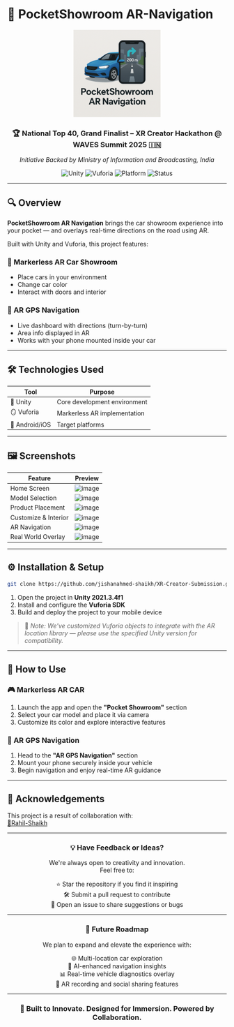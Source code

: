 # 🚗 PocketShowroom AR-Navigation

<div align="center">
  <img src="PocketshowroomARNavigation.png" alt="Pocketshowroom-ARNavigation Logo" width="200" height="200">

### 🏆 National Top 40, Grand Finalist – XR Creator Hackathon @ WAVES Summit 2025 🇮🇳  
_Initiative Backed by Ministry of Information and Broadcasting, India_

![Unity](https://img.shields.io/badge/Unity-2021.3.4f1-blue?logo=unity)
![Vuforia](https://img.shields.io/badge/Vuforia-Markerless%20AR-green?logo=vuforia)
![Platform](https://img.shields.io/badge/Platform-Mobile-lightgrey)
![Status](https://img.shields.io/badge/Status-Grand%20Finalist-orange)
</div>

---

## 🔍 Overview

**PocketShowroom AR Navigation** brings the car showroom experience into your pocket — and overlays real-time directions on the road using AR.

Built with Unity and Vuforia, this project features:

### 🚗 Markerless AR Car Showroom
- Place cars in your environment
- Change car color
- Interact with doors and interior

### 🧭 AR GPS Navigation
- Live dashboard with directions (turn-by-turn)
- Area info displayed in AR
- Works with your phone mounted inside your car

---

## 🛠️ Technologies Used

| Tool           | Purpose                        |
|----------------|--------------------------------|
| 🧰 Unity        | Core development environment   |
| 🪞 Vuforia      | Markerless AR implementation   |
| 📱 Android/iOS | Target platforms               |

---

## 🖼️ Screenshots

| Feature              | Preview |
|----------------------|---------|
| Home Screen          | ![image](https://github.com/user-attachments/assets/b7e6cd81-af9c-403a-acad-05f24372d488) |
| Model Selection      | ![image](https://github.com/user-attachments/assets/52efb6ac-90c1-4e87-a9ae-0992eaf1a775) |
| Product Placement    | ![image](https://github.com/user-attachments/assets/25cac680-4044-4d01-8b72-356063b3ffca) |
| Customize & Interior | ![image](https://github.com/user-attachments/assets/8a1c9cd0-c77c-4fc5-a0d7-603701b5599d) |
| AR Navigation        | ![image](https://github.com/user-attachments/assets/8f0d89c8-1bd3-444b-8ca8-5b11941deac6) |
| Real World Overlay   | ![image](https://github.com/user-attachments/assets/7c97d3dc-75c4-4ca3-a3e3-0fbeda1f4548) |

---

## ⚙️ Installation & Setup

```bash
git clone https://github.com/jishanahmed-shaikh/XR-Creator-Submission.git
```

1. Open the project in **Unity 2021.3.4f1**
2. Install and configure the **Vuforia SDK**
3. Build and deploy the project to your mobile device

> 🔧 _Note: We've customized Vuforia objects to integrate with the AR location library — please use the specified Unity version for compatibility._

---

## 🚀 How to Use

### 🎮 Markerless AR CAR
1. Launch the app and open the **"Pocket Showroom"** section
2. Select your car model and place it via camera
3. Customize its color and explore interactive features

### 📍 AR GPS Navigation
1. Head to the **"AR GPS Navigation"** section
2. Mount your phone securely inside your vehicle
3. Begin navigation and enjoy real-time AR guidance

---

## 🤝 Acknowledgements

This project is a result of collaboration with:  
[🔗Rahil-Shaikh](https://github.com/Mihaillo29)

---

<div align="center">

### 💡 Have Feedback or Ideas?

We're always open to creativity and innovation.  
Feel free to:
 
 ⭐ Star the repository if you find it inspiring  
 🛠️ Submit a pull request to contribute  
 💬 Open an issue to share suggestions or bugs  

---

### 🚧 Future Roadmap

We plan to expand and elevate the experience with:
 
 🌐 Multi-location car exploration  
 🧠 AI-enhanced navigation insights  
 📊 Real-time vehicle diagnostics overlay  
 🎥 AR recording and social sharing features

---

### 🚀 Built to Innovate. Designed for Immersion. Powered by Collaboration.

</div>

